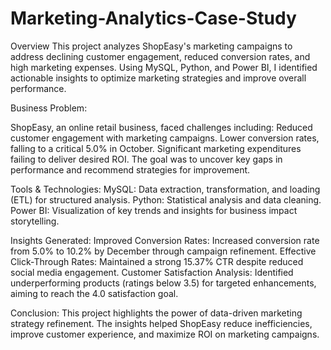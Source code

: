 # Marketing-Analytics-Case-Study

Overview
This project analyzes ShopEasy's marketing campaigns to address declining customer engagement, reduced conversion rates, and high marketing expenses. Using MySQL, Python, and Power BI, I identified actionable insights to optimize marketing strategies and improve overall performance.

Business Problem:

ShopEasy, an online retail business, faced challenges including:
Reduced customer engagement with marketing campaigns.
Lower conversion rates, falling to a critical 5.0% in October.
Significant marketing expenditures failing to deliver desired ROI.
The goal was to uncover key gaps in performance and recommend strategies for improvement.

Tools & Technologies:
MySQL: Data extraction, transformation, and loading (ETL) for structured analysis.
Python: Statistical analysis and data cleaning.
Power BI: Visualization of key trends and insights for business impact storytelling.


Insights Generated:
Improved Conversion Rates: Increased conversion rate from 5.0% to 10.2% by December through campaign refinement.
Effective Click-Through Rates: Maintained a strong 15.37% CTR despite reduced social media engagement.
Customer Satisfaction Analysis: Identified underperforming products (ratings below 3.5) for targeted enhancements, aiming to reach the 4.0 satisfaction goal.

Conclusion:
This project highlights the power of data-driven marketing strategy refinement. The insights helped ShopEasy reduce inefficiencies, improve customer experience, and maximize ROI on marketing campaigns.
